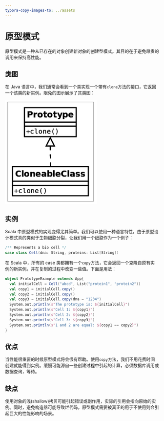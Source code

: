 ```yaml
---
typora-copy-images-to: ../assets
---
```


# 原型模式

原型模式是一种从已存在的对象创建新对象的创建型模式。其目的在于避免昂贵的调用来保持高性能。

## 类图

在 Java 语言中，我们通常会看到一个类实现一个带有`clone`方法的接口，它返回一个该类的新实例。限免的图示展示了其类图：

![E6F59F15-46CA-4AFA-895F-46578E50E31E](/assets/prototype.png)

## 实例

Scala 中原型模式的实现变得尤其简单。我们可以使用一种语言特性。由于原型设计模式真的类似于生物细胞分裂，让我们用一个细胞作为一个例子：

```scala
/** Represents a bio cell */
case class Cell(dna: String, proteins: List[String])
```

在 Scala 中，所有的 case 类都拥有一个`copy`方法，它会返回一个克隆自原有实例的新实例。并在复制的过程中改变一些值。下面是用法：

```scala
object PrototypeExample extends App{
  val initialCell = Cell("abcd", List("protein1", "protein2"))
  val copy1 = initialCell.copy()
  val copy2 = initialCell.copy()
  val copy3 = initialCell.copy(dna = "1234")
  System.out.println(s"The prototype is: ${initialCell}")
  System.out.println(s"Cell 1: ${copy1}")
  System.out.println(s"Cell 2: ${copy2}")
  System.out.println(s"Cell 3: ${copy3}")
  System.out.println(s"1 and 2 are equal: ${copy1 == copy2}")
}
```

## 优点

当性能很重要的时候原型模式将会很有帮助。使用`copy`方法，我们不用花费时间创建就能得到实例。缓慢可能源自一些创建过程中引起的计算，必须数据库调用或数据查询，等待。

## 缺点

使用对象的浅(shallow)拷贝可能引起错误或副作用，实际的引用会指向原始的实例。同时，避免构造器可能导致烂代码。原型模式需要被真正的用于不使用则会引起巨大的性能影响的场景。


